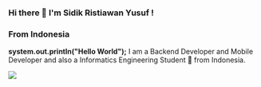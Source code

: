### Hi there 👋 I'm Sidik Ristiawan Yusuf !
### From Indonesia

<!--![counter](https://[enmqlquxmsm5ajk].m.pipedream.net)-->



**system.out.println("Hello World");**  I am a Backend Developer and Mobile Developer and also a Informatics Engineering Student 🚀 from Indonesia.

<!--<h3>Talking about Personal Stuffs:</h3>

<!-- 🔭 I’m currently working on Java for Android, PHP Native or Laravel, Make an REST API for Front End Android and Wordpress Theme Developer
- 🌱 I’m currently learning logic of programming, problem solve, and make a cup of coffe for my best program
- 👯 I’m looking to collaborate on youtube or content writer of programing, instagram or blogging
- 🤔 My interests are with back-end web developer and mobile programming
- 💬 Ask me about Mobile Programming or Wordpress I'm really happy to help you
- 📫 How to reach me: just send email to : sidik.14@students.amikom.ac.id
- ⚡ Fun fact: I am a best player football and badminton, my posisiton is midfielder

Get In Touch-->


<img src="https://github-readme-stats.vercel.app/api?username=sidikry&&show_icons=true&title_color=2f80ed&icon_color=2f80ed&text_color=333333&bg_color=fffefe"/>

